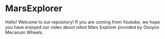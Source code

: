 # MarsExplorer
Hello! Welcome to our repository! If you are coming from Youtube, we hope you have enjoyed our video about robot Mars Explorer provided by Osoyoo Mecanum Wheels. 
